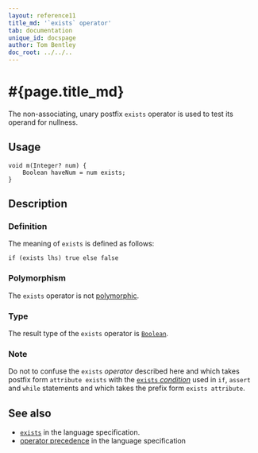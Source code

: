 ```yaml
---
layout: reference11
title_md: '`exists` operator'
tab: documentation
unique_id: docspage
author: Tom Bentley
doc_root: ../../..
---
```


# #{page.title_md}

The non-associating, unary postfix `exists` operator is used to test its operand for 
nullness.

## Usage 

<!-- try: -->
    void m(Integer? num) {
        Boolean haveNum = num exists;
    }

## Description

### Definition

The meaning of `exists` is defined as follows:

<!-- check:none -->
<!-- try: -->
    if (exists lhs) true else false

### Polymorphism

The `exists` operator is not [polymorphic](#{page.doc_root}/reference/operator/operator-polymorphism). 

### Type

The result type of the `exists` operator is [`Boolean`](#{site.urls.apidoc_current}/Boolean.type.html).

### Note

Do not to confuse the `exists` *operator* described here and which 
takes postfix form `attribute exists` with the 
[`exists` *condition*](../../statement/conditions) used in `if`, `assert` and 
`while` statements and which takes the prefix form 
`exists attribute`.

## See also

* [`exists`](#{site.urls.spec_current}#nullvalues) in the language specification.
* [operator precedence](#{site.urls.spec_current}#operatorprecedence) in the 
  language specification
